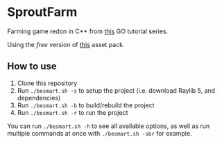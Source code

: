 # SproutFarm
Farming game redon in C++ from [this](https://www.youtube.com/watch?v=OyLFPGRzSEs&list=PLVotA8ycjnCsy30WQCwVU5RrZkt4lLgY5&index=2) GO tutorial series.

Using the *free* version of [this](https://cupnooble.itch.io/sprout-lands-asset-pack) asset pack.

## How to use
1. Clone this repository
2. Run `./besmart.sh -s` to setup the project (i.e. download Raylib 5, and dependencies)
3. Run `./besmart.sh -b` to build/rebuild the project
4. Run `./besmart.sh -r` to run the project
   
You can run `./besmart.sh -h` to see all available options, as well as run multiple commands at once with `./besmart.sh -sbr` for example.